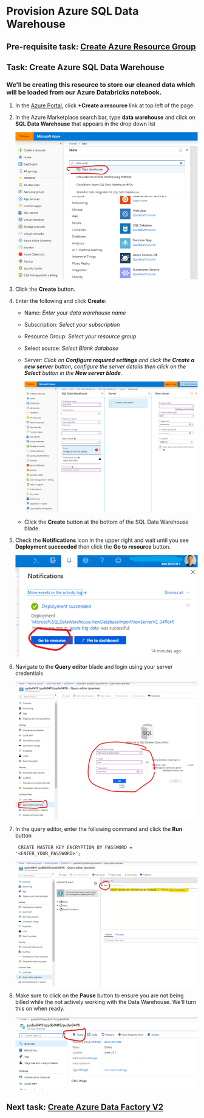 # Provision Azure SQL Data Warehouse

## Pre-requisite task: [Create Azure Resource Group](../azure-resource-group/create-resource-group.md)

## Task: Create Azure SQL Data Warehouse

### We'll be creating this resource to store our cleaned data which will be loaded from our Azure Databricks notebook.

1. In the [Azure Portal](https://portal.azure.com), click **+Create a resource** link at top left of the page.

1. In the Azure Marketplace search bar, type **data warehouse** and click on **SQL Data Warehouse** that appears in the drop down list

    ![New](media/provision/1.png)

1. Click the **Create** button.

1. Enter the following and click **Create**:
    - Name: *Enter your data warehouse name*
    - Subscription: *Select your subscription*
    - Resource Group: *Select your resource group*
    - Select source: *Select Blank database*
    - Server: *Click on **Configure required settings** and click the **Create a new server** button, configure the server details then click on the **Select** button in the **New server blade**.*
        
        ![New data warehouse](media/provision/2.png)

    - Click the **Create** button at the bottom of the SQL Data Warehouse blade.
    
1. Check the **Notifications** icon in the upper right and wait until you see **Deployment succeeded** then click the **Go to resource** button.

    ![Notifications](media/provision/3.png)

1. Navigate to the **Query editor** blade and login using your server credentials

    ![Login](media/provision/4.png)

1. In the query editor, enter the following command and click the **Run** button

        CREATE MASTER KEY ENCRYPTION BY PASSWORD = '<ENTER_YOUR_PASSWORD>';
        
    ![Query editor](media/provision/5.png)

1. Make sure to click on the **Pause** button to ensure you are not being billed while the not actively working with the Data Warehouse. We'll turn this on when ready.

    ![Pause billing](media/provision/6.png)

## Next task: [Create Azure Data Factory V2](../azure-data-factory-v2/provision-azure-data-factory-v2.md)
